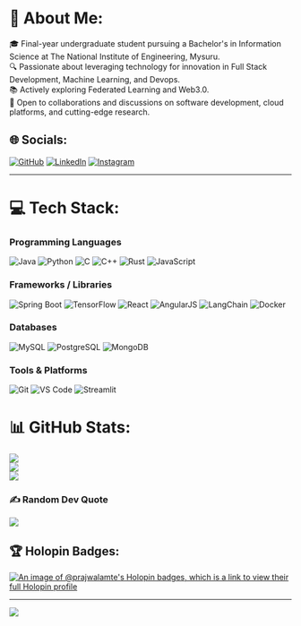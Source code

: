 # 💫 About Me:
🎓 Final-year undergraduate student pursuing a Bachelor's in Information Science at The National Institute of Engineering, Mysuru.<br>🔍 Passionate about leveraging technology for innovation in Full Stack Development, Machine Learning, and Devops.<br>📚 Actively exploring Federated Learning and Web3.0.<br>🤝 Open to collaborations and discussions on software development, cloud platforms, and cutting-edge research.<br>

## 🌐 Socials:
[![GitHub](https://img.shields.io/badge/GitHub-%2312100E.svg?style=for-the-badge&logo=github&logoColor=white)](https://github.com/PrajwalAmte)  [![LinkedIn](https://img.shields.io/badge/LinkedIn-%230077B5.svg?style=for-the-badge&logo=linkedin&logoColor=white)](https://www.linkedin.com/in/prajwal-amte/)  [![Instagram](https://img.shields.io/badge/Instagram-%23E4405F.svg?style=for-the-badge&logo=Instagram&logoColor=white)](https://instagram.com/prajwal_amte)

---

# 💻 Tech Stack:
### **Programming Languages**
![Java](https://img.shields.io/badge/java-%23ED8B00.svg?style=for-the-badge&logo=java&logoColor=white)  ![Python](https://img.shields.io/badge/python-%233670A0.svg?style=for-the-badge&logo=python&logoColor=%23FFDD54)  ![C](https://img.shields.io/badge/c-%2300599C.svg?style=for-the-badge&logo=c&logoColor=white)  ![C++](https://img.shields.io/badge/c++-%2300599C.svg?style=for-the-badge&logo=c%2B%2B&logoColor=white)  ![Rust](https://img.shields.io/badge/rust-%23000000.svg?style=for-the-badge&logo=rust&logoColor=white)  ![JavaScript](https://img.shields.io/badge/javascript-%23323330.svg?style=for-the-badge&logo=javascript&logoColor=%23F7DF1E)

### **Frameworks / Libraries**
![Spring Boot](https://img.shields.io/badge/springboot-%236DB33F.svg?style=for-the-badge&logo=spring&logoColor=white)  ![TensorFlow](https://img.shields.io/badge/TensorFlow-%23FF6F00.svg?style=for-the-badge&logo=TensorFlow&logoColor=white)  ![React](https://img.shields.io/badge/react-%2320232a.svg?style=for-the-badge&logo=react&logoColor=%2361DAFB)  ![AngularJS](https://img.shields.io/badge/angularjs-%23E23237.svg?style=for-the-badge&logo=angularjs&logoColor=white)  ![LangChain](https://img.shields.io/badge/langchain-%23000000.svg?style=for-the-badge&logo=langchain&logoColor=white)  ![Docker](https://img.shields.io/badge/docker-%232496ED.svg?style=for-the-badge&logo=docker&logoColor=white)

### **Databases**
![MySQL](https://img.shields.io/badge/mysql-%2300f.svg?style=for-the-badge&logo=mysql&logoColor=white)  ![PostgreSQL](https://img.shields.io/badge/postgresql-%23336791.svg?style=for-the-badge&logo=postgresql&logoColor=white)  ![MongoDB](https://img.shields.io/badge/mongodb-%2347A248.svg?style=for-the-badge&logo=mongodb&logoColor=white)

### **Tools & Platforms**
![Git](https://img.shields.io/badge/git-%23F05032.svg?style=for-the-badge&logo=git&logoColor=white)  ![VS Code](https://img.shields.io/badge/vscode-%23007ACC.svg?style=for-the-badge&logo=visual-studio-code&logoColor=white)  ![Streamlit](https://img.shields.io/badge/streamlit-%23FF4B4B.svg?style=for-the-badge&logo=streamlit&logoColor=white)

# 📊 GitHub Stats:
![](https://github-readme-stats.vercel.app/api?username=PrajwalAmte&theme=dark&hide_border=false&include_all_commits=false&count_private=false)<br/>
![](https://github-readme-streak-stats.herokuapp.com/?user=PrajwalAmte&theme=dark&hide_border=false)<br/>
![](https://github-readme-stats.vercel.app/api/top-langs/?username=PrajwalAmte&theme=dark&hide_border=false&include_all_commits=false&count_private=false&layout=compact)

### ✍️ Random Dev Quote
![](https://quotes-github-readme.vercel.app/api?type=horizontal&theme=radical)

<!--### 🔝 Top Contributed Repo
![](https://github-contributor-stats.vercel.app/api?username=PrajwalAmte&limit=5&theme=dark&combine_all_yearly_contributions=true)-->
## 🏆 Holopin Badges:
[![An image of @prajwalamte's Holopin badges, which is a link to view their full Holopin profile](https://holopin.me/prajwalamte)](https://holopin.io/@prajwalamte)

---
[![](https://visitcount.itsvg.in/api?id=PrajwalAmte&icon=0&color=0)](https://visitcount.itsvg.in)

<!-- Proudly created with GPRM ( https://gprm.itsvg.in ) -->
